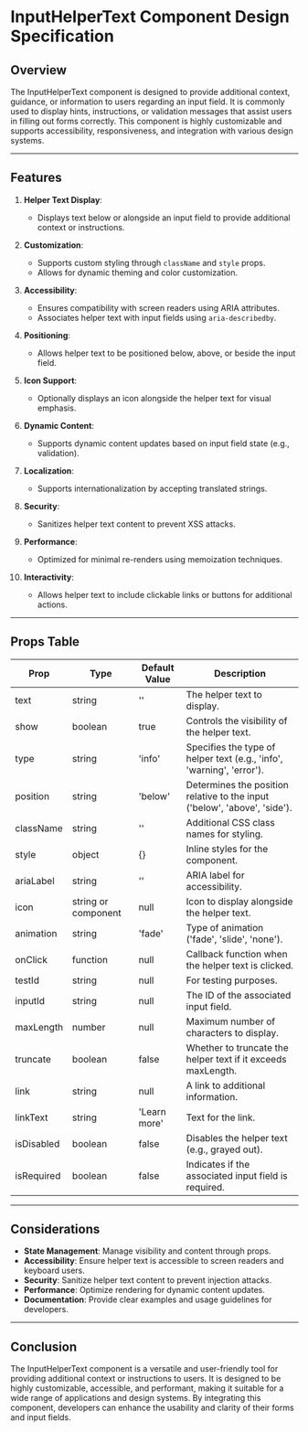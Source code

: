 # InputHelperText Component Design Specification

## Overview

The InputHelperText component is designed to provide additional context, guidance, or information to users regarding an input field. It is commonly used to display hints, instructions, or validation messages that assist users in filling out forms correctly. This component is highly customizable and supports accessibility, responsiveness, and integration with various design systems.

---

## Features

1. **Helper Text Display**:
   - Displays text below or alongside an input field to provide additional context or instructions.

2. **Customization**:
   - Supports custom styling through `className` and `style` props.
   - Allows for dynamic theming and color customization.

3. **Accessibility**:
   - Ensures compatibility with screen readers using ARIA attributes.
   - Associates helper text with input fields using `aria-describedby`.

4. **Positioning**:
   - Allows helper text to be positioned below, above, or beside the input field.

5. **Icon Support**:
   - Optionally displays an icon alongside the helper text for visual emphasis.

6. **Dynamic Content**:
   - Supports dynamic content updates based on input field state (e.g., validation).

7. **Localization**:
   - Supports internationalization by accepting translated strings.

8. **Security**:
   - Sanitizes helper text content to prevent XSS attacks.

9. **Performance**:
   - Optimized for minimal re-renders using memoization techniques.

10. **Interactivity**:
    - Allows helper text to include clickable links or buttons for additional actions.

---

## Props Table

| Prop          | Type                  | Default Value | Description                                                                 |
|---------------|-----------------------|---------------|-----------------------------------------------------------------------------|
| text          | string                | ''            | The helper text to display.                                                 |
| show          | boolean               | true          | Controls the visibility of the helper text.                                 |
| type          | string                | 'info'        | Specifies the type of helper text (e.g., 'info', 'warning', 'error').       |
| position      | string                | 'below'       | Determines the position relative to the input ('below', 'above', 'side').   |
| className     | string                | ''            | Additional CSS class names for styling.                                     |
| style         | object                | {}            | Inline styles for the component.                                           |
| ariaLabel     | string                | ''            | ARIA label for accessibility.                                              |
| icon          | string or component   | null          | Icon to display alongside the helper text.                                 |
| animation     | string                | 'fade'        | Type of animation ('fade', 'slide', 'none').                               |
| onClick       | function              | null          | Callback function when the helper text is clicked.                          |
| testId        | string                | null          | For testing purposes.                                                     |
| inputId       | string                | null          | The ID of the associated input field.                                      |
| maxLength     | number                | null          | Maximum number of characters to display.                                   |
| truncate      | boolean               | false         | Whether to truncate the helper text if it exceeds maxLength.               |
| link          | string                | null          | A link to additional information.                                         |
| linkText      | string                | 'Learn more'  | Text for the link.                                                        |
| isDisabled    | boolean               | false         | Disables the helper text (e.g., grayed out).                               |
| isRequired    | boolean               | false         | Indicates if the associated input field is required.                       |

---

## Considerations

- **State Management**: Manage visibility and content through props.
- **Accessibility**: Ensure helper text is accessible to screen readers and keyboard users.
- **Security**: Sanitize helper text content to prevent injection attacks.
- **Performance**: Optimize rendering for dynamic content updates.
- **Documentation**: Provide clear examples and usage guidelines for developers.

---

## Conclusion

The InputHelperText component is a versatile and user-friendly tool for providing additional context or instructions to users. It is designed to be highly customizable, accessible, and performant, making it suitable for a wide range of applications and design systems. By integrating this component, developers can enhance the usability and clarity of their forms and input fields.